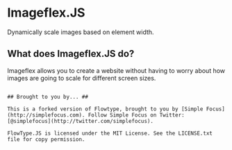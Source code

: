 # Imageflex.JS #

Dynamically scale images based on element width.

## What does Imageflex.JS do? ##

Imageflex allows you to create a website without having to worry about how images are going to scale for different screen sizes.


```

## Brought to you by... ##

This is a forked version of Flowtype, brought to you by [Simple Focus](http://simplefocus.com). Follow Simple Focus on Twitter: [@simplefocus](http://twitter.com/simplefocus).

FlowType.JS is licensed under the MIT License. See the LICENSE.txt file for copy permission.
